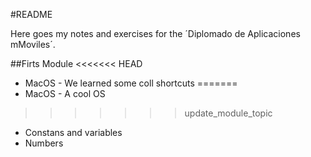 #README


Here goes my notes and exercises for the ´Diplomado de Aplicaciones mMoviles´.

##Firts Module
<<<<<<< HEAD
- MacOS - We learned some coll shortcuts
=======
- MacOS - A cool OS
>>>>>>> update_module_topic
- Constans and variables
- Numbers
